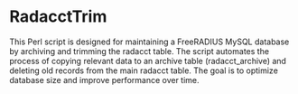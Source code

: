 # RadacctTrim
This Perl script is designed for maintaining a FreeRADIUS MySQL database by archiving and trimming the radacct table. The script automates the process of copying relevant data to an archive table (radacct_archive) and deleting old records from the main radacct table. The goal is to optimize database size and improve performance over time.
